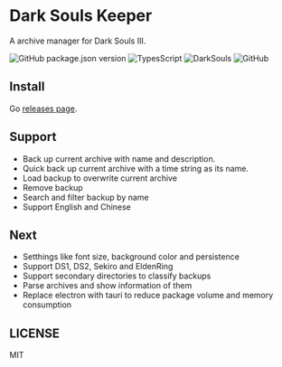 # Dark Souls Keeper

A archive manager for Dark Souls III.

![GitHub package.json version](https://img.shields.io/github/package-json/v/Gu-Miao/dark-souls-keeper?style=flat)
![TypesScript](https://img.shields.io/badge/lang-typescript-blue?style=flat)
![DarkSouls](https://img.shields.io/badge/topic-darksouls-red?style=flat)
![GitHub](https://img.shields.io/github/license/Gu-Miao/dark-souls-keeper)

## Install

Go [releases page](https://github.com/Gu-Miao/dark-souls-keeper/releases).

## Support

- Back up current archive with name and description.
- Quick back up current archive with a time string as its name.
- Load backup to overwrite current archive
- Remove backup
- Search and filter backup by name
- Support English and Chinese

## Next

- Setthings like font size, background color and persistence
- Support DS1, DS2, Sekiro and EldenRing
- Support secondary directories to classify backups
- Parse archives and show information of them
- Replace electron with tauri to reduce package volume and memory consumption

## LICENSE

MIT
